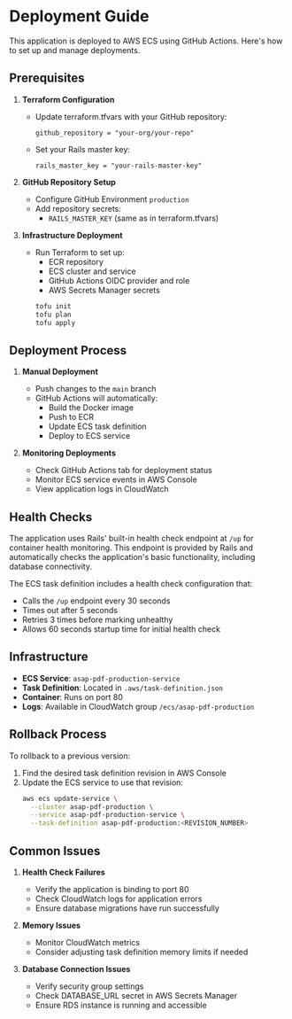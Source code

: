 # Deployment Guide

This application is deployed to AWS ECS using GitHub Actions. Here's how to set up and manage deployments.

## Prerequisites

1. **Terraform Configuration**
   - Update terraform.tfvars with your GitHub repository:
     ```hcl
     github_repository = "your-org/your-repo"
     ```
   - Set your Rails master key:
     ```hcl
     rails_master_key = "your-rails-master-key"
     ```

2. **GitHub Repository Setup**
   - Configure GitHub Environment `production`
   - Add repository secrets:
     - `RAILS_MASTER_KEY` (same as in terraform.tfvars)

3. **Infrastructure Deployment**
   - Run Terraform to set up:
     - ECR repository
     - ECS cluster and service
     - GitHub Actions OIDC provider and role
     - AWS Secrets Manager secrets
     ```bash
     tofu init
     tofu plan
     tofu apply
     ```

## Deployment Process

1. **Manual Deployment**
   - Push changes to the `main` branch
   - GitHub Actions will automatically:
     - Build the Docker image
     - Push to ECR
     - Update ECS task definition
     - Deploy to ECS service

2. **Monitoring Deployments**
   - Check GitHub Actions tab for deployment status
   - Monitor ECS service events in AWS Console
   - View application logs in CloudWatch

## Health Checks

The application uses Rails' built-in health check endpoint at `/up` for container health monitoring. This endpoint is provided by Rails and automatically checks the application's basic functionality, including database connectivity.

The ECS task definition includes a health check configuration that:
- Calls the `/up` endpoint every 30 seconds
- Times out after 5 seconds
- Retries 3 times before marking unhealthy
- Allows 60 seconds startup time for initial health check

## Infrastructure

- **ECS Service**: `asap-pdf-production-service`
- **Task Definition**: Located in `.aws/task-definition.json`
- **Container**: Runs on port 80
- **Logs**: Available in CloudWatch group `/ecs/asap-pdf-production`

## Rollback Process

To rollback to a previous version:

1. Find the desired task definition revision in AWS Console
2. Update the ECS service to use that revision:
   ```bash
   aws ecs update-service \
     --cluster asap-pdf-production \
     --service asap-pdf-production-service \
     --task-definition asap-pdf-production:<REVISION_NUMBER>
   ```

## Common Issues

1. **Health Check Failures**
   - Verify the application is binding to port 80
   - Check CloudWatch logs for application errors
   - Ensure database migrations have run successfully

2. **Memory Issues**
   - Monitor CloudWatch metrics
   - Consider adjusting task definition memory limits if needed

3. **Database Connection Issues**
   - Verify security group settings
   - Check DATABASE_URL secret in AWS Secrets Manager
   - Ensure RDS instance is running and accessible
